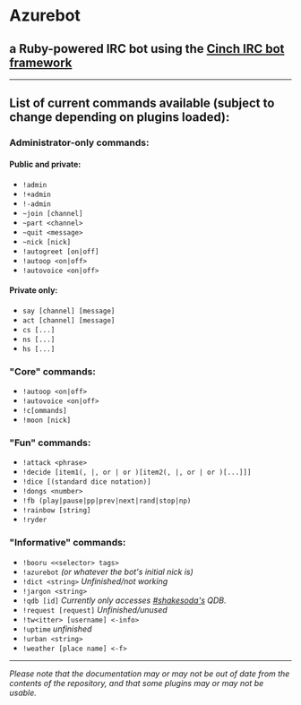 # Azurebot
## a Ruby-powered IRC bot using the [Cinch IRC bot framework](https://github.com/cinchrb/cinch "Cinch at github")

- - -

## List of current commands available (subject to change depending on plugins loaded):

### Administrator-only commands:

#### Public and private:
* `!admin`
* `!+admin`
* `!-admin`
* `~join [channel]`
* `~part <channel>`
* `~quit <message>`
* `~nick [nick]`
* `!autogreet [on|off]`
* `!autoop <on|off>`
* `!autovoice <on|off>`

#### Private only:
* `say [channel] [message]`
* `act [channel] [message]`
* `cs [...]`
* `ns [...]`
* `hs [...]`

### "Core" commands:
* `!autoop <on|off>`
* `!autovoice <on|off>`
* `!c[ommands]`
* `!moon [nick]`

### "Fun" commands:
* `!attack <phrase>`
* `!decide [item1(, |, or | or )[item2(, |, or | or )[...]]]`
* `!dice [(standard dice notation)]`
* `!dongs <number>`
* `!fb (play|pause|pp|prev|next|rand|stop|np)`
* `!rainbow [string]`
* `!ryder`

### "Informative" commands:
* `!booru <<selector> tags>`
* `!azurebot` _(or whatever the bot's initial nick is)_
* `!dict <string>` _Unfinished/not working_
* `!jargon <string>`
* `!qdb [id]` _Currently only accesses [#shakesoda's](irc://irc.freenode.net/shakesoda) QDB._
* `!request [request]` _Unfinished/unused_
* `!tw<itter> [username] <-info>`
* `!uptime` _unfinished_
* `!urban <string>`
* `!weather [place name] <-f>`

- - -

_Please note that the documentation may or may not be out of date from the contents of the repository, and that some plugins may or may not be usable._